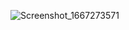
![Screenshot_1667273571](https://user-images.githubusercontent.com/95714618/199152813-540eea61-78f4-421b-a03e-887c9f8ee772.png)
